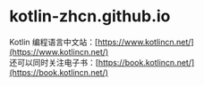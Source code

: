 # kotlin-zhcn.github.io
Kotlin 编程语言中文站：[https://www.kotlincn.net/](https://www.kotlincn.net/)  
还可以同时关注电子书：[https://book.kotlincn.net/](https://book.kotlincn.net/)
